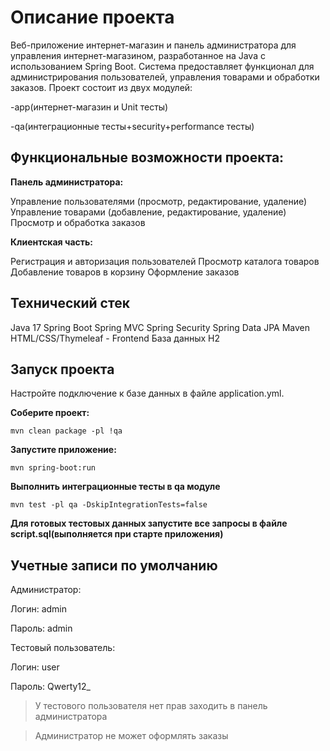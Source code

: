 # Описание проекта
Веб-приложение интернет-магазин и панель администратора для управления интернет-магазином, разработанное на Java с использованием Spring Boot. Система предоставляет функционал для администрирования пользователей, управления товарами и обработки заказов.
Проект состоит из двух модулей:

  -app(интернет-магазин и Unit тесты)
  
  -qa(интеграционные тесты+security+performance тесты)


## Функциональные возможности проекта:

**Панель администратора:**

Управление пользователями (просмотр, редактирование, удаление)
Управление товарами (добавление, редактирование, удаление)
Просмотр и обработка заказов

**Клиентская часть:**

Регистрация и авторизация пользователей
Просмотр каталога товаров
Добавление товаров в корзину
Оформление заказов

## Технический стек

Java 17
Spring Boot
Spring MVC
Spring Security
Spring Data JPA
Maven
HTML/CSS/Thymeleaf - Frontend
База данных H2

## Запуск проекта

Настройте подключение к базе данных в файле application.yml.

**Соберите проект:**
```
mvn clean package -pl !qa
```
**Запустите приложение:**

```
mvn spring-boot:run 
```

**Выполнить интеграционные тесты в qa модуле**
```
mvn test -pl qa -DskipIntegrationTests=false
```

**Для готовых тестовых данных запустите все запросы в файле script.sql(выполняется при старте приложения)**

## Учетные записи по умолчанию
Администратор:

Логин: admin

Пароль: admin

Тестовый пользователь:

Логин: user

Пароль: Qwerty12_

>У тестового пользователя нет прав заходить в панель администратора

>Администратор не может оформлять заказы
